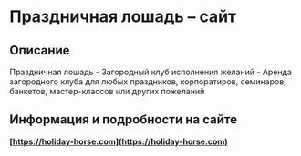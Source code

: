 # Праздничная лошадь – cайт

## Описание

Праздничная лошадь - Загородный клуб исполнения желаний - Аренда загородного клуба для любых праздников, корпоратиров, семинаров, банкетов, мастер-классов или других пожеланий

## Информация и подробности на сайте

**[https://holiday-horse.com](https://holiday-horse.com)**
